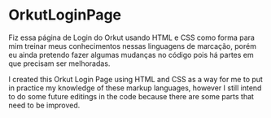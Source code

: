 # OrkutLoginPage

Fiz essa página de Login do Orkut usando HTML e CSS como forma para mim treinar meus conhecimentos nessas linguagens de marcação, porém eu ainda pretendo fazer algumas mudanças no código pois há partes em que precisam ser melhoradas.

I created this Orkut Login Page using HTML and CSS as a way for me to put in practice my knowledge of these markup languages, however I still intend to do some future editings in the code because there are some parts that need to be improved.
